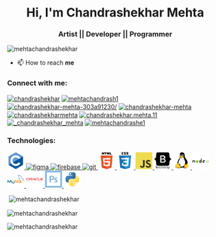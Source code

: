 <h1 align="center">Hi, I'm Chandrashekhar Mehta</h1>
<h3 align="center">Artist || Developer || Programmer</h3>

<p align="left"> <img src="https://komarev.com/ghpvc/?username=mehtachandrashekhar&label=Profile%20views&color=0e75b6&style=flat" alt="mehtachandrashekhar" /> </p>

<!-- <p align="left"> <a href="https://github.com/ryo-ma/github-profile-trophy"><img src="https://github-profile-trophy.vercel.app/?username=mehtachandrashekhar" alt="mehtachandrashekhar" /></a> </p> -->

<!-- <p align="left"> <a href="https://twitter.com/mehtachandrash1" target="blank"><img src="https://img.shields.io/twitter/follow/mehtachandrash1?logo=twitter&style=for-the-badge" alt="mehtachandrash1" /></a> </p> -->

- 📫 How to reach **me**

<!-- ### Blogs posts -->
<!-- BLOG-POST-LIST:START -->
<!-- BLOG-POST-LIST:END -->

<h3 align="left">Connect with me:</h3>
<p align="left">
<!--   dev  -->
<a href="https://dev.to/chandrashekhar" target="blank"><img align="center" src="https://raw.githubusercontent.com/rahuldkjain/github-profile-readme-generator/master/src/images/icons/Social/devto.svg" alt="chandrashekhar" height="30" width="40" /></a>
<!--   twitter -->
<a href="https://twitter.com/mehtachandrash1" target="blank"><img align="center" src="https://raw.githubusercontent.com/rahuldkjain/github-profile-readme-generator/master/src/images/icons/Social/twitter.svg" alt="mehtachandrash1" height="30" width="40" /></a>
<!--   linked in -->
<a href="https://linkedin.com/in/chandrashekhar-mehta-303a91230/" target="blank"><img align="center" src="https://raw.githubusercontent.com/rahuldkjain/github-profile-readme-generator/master/src/images/icons/Social/linked-in-alt.svg" alt="chandrashekhar-mehta-303a91230/" height="30" width="40" /></a>
<!--   stack overflow -->
<a href="https://stackoverflow.com/users/20769624/chandrashekhar-mehta" target="blank"><img align="center" src="https://raw.githubusercontent.com/rahuldkjain/github-profile-readme-generator/master/src/images/icons/Social/stack-overflow.svg" alt="chandrashekhar-mehta" height="30" width="40" /></a>
<!--   kaggle -->
<a href="https://kaggle.com/chandrashekharmehta" target="blank"><img align="center" src="https://raw.githubusercontent.com/rahuldkjain/github-profile-readme-generator/master/src/images/icons/Social/kaggle.svg" alt="chandrashekharmehta" height="30" width="40" /></a>
<!--   facebook -->
<a href="https://fb.com/chandrashekhar.mehta.11" target="blank"><img align="center" src="https://raw.githubusercontent.com/rahuldkjain/github-profile-readme-generator/master/src/images/icons/Social/facebook.svg" alt="chandrashekhar.mehta.11" height="30" width="40" /></a>
<!--   instagram -->
<a href="https://instagram.com/_chandrashekhar_mehta" target="blank"><img align="center" src="https://raw.githubusercontent.com/rahuldkjain/github-profile-readme-generator/master/src/images/icons/Social/instagram.svg" alt="_chandrashekhar_mehta" height="30" width="40" /></a>
<!--   hacker rank -->
<a href="https://www.hackerrank.com/mehtachandrashe1" target="blank"><img align="center" src="https://raw.githubusercontent.com/rahuldkjain/github-profile-readme-generator/master/src/images/icons/Social/hackerrank.svg" alt="mehtachandrashe1" height="30" width="40" /></a>
<!--   codeforces -->
<!-- <a href="https://codeforces.com/profile/chandrashekhar_11" target="blank"><img align="center" src="https://raw.githubusercontent.com/rahuldkjain/github-profile-readme-generator/master/src/images/icons/Social/codeforces.svg" alt="chandrashekhar_11" height="30" width="40" /></a>
</p> -->

<h3 align="left">Technologies:</h3>
<p align="left">
<!--   C  -->
<a href="https://www.cprogramming.com/" target="_blank" rel="noreferrer"> <img src="https://raw.githubusercontent.com/devicons/devicon/master/icons/c/c-original.svg" alt="c" width="40" height="40"/> </a>
<!--   figma -->
  <a href="https://www.figma.com/" target="_blank" rel="noreferrer"> <img src="https://www.vectorlogo.zone/logos/figma/figma-icon.svg" alt="figma" width="40" height="40"/> </a>
 <!--   firebase -->
  <a href="https://firebase.google.com/" target="_blank" rel="noreferrer"> <img src="https://www.vectorlogo.zone/logos/firebase/firebase-icon.svg" alt="firebase" width="40" height="40"/> </a>
<!--   git -->
  <a href="https://git-scm.com/" target="_blank" rel="noreferrer"> <img src="https://www.vectorlogo.zone/logos/git-scm/git-scm-icon.svg" alt="git" width="40" height="40"/> </a>
<!--   html -->
  <a href="https://www.w3.org/html/" target="_blank" rel="noreferrer"> <img src="https://raw.githubusercontent.com/devicons/devicon/master/icons/html5/html5-original-wordmark.svg" alt="html5" width="40" height="40"/>
    <!--   CSS -->
<a href="https://www.w3schools.com/css/" target="_blank" rel="noreferrer"> <img src="https://raw.githubusercontent.com/devicons/devicon/master/icons/css3/css3-original-wordmark.svg" alt="css3" width="40" height="40"/> </a>
<!--     javascript -->
  </a> <a href="https://developer.mozilla.org/en-US/docs/Web/JavaScript" target="_blank" rel="noreferrer"> <img src="https://raw.githubusercontent.com/devicons/devicon/master/icons/javascript/javascript-original.svg" alt="javascript" width="40" height="40"/> </a>
  <!--   bootstrap -->
  <a href="https://getbootstrap.com" target="_blank" rel="noreferrer"> <img src="https://raw.githubusercontent.com/devicons/devicon/master/icons/bootstrap/bootstrap-plain-wordmark.svg" alt="bootstrap" width="40" height="40"/> </a>
<!--   linux -->
  <a href="https://www.linux.org/" target="_blank" rel="noreferrer"> <img src="https://raw.githubusercontent.com/devicons/devicon/master/icons/linux/linux-original.svg" alt="linux" width="40" height="40"/> </a>
   <!--   node.js -->
  <a href="https://nodejs.org" target="_blank" rel="noreferrer"> <img src="https://raw.githubusercontent.com/devicons/devicon/master/icons/nodejs/nodejs-original-wordmark.svg" alt="nodejs" width="40" height="40"/> </a>
<!--   mysql -->
  <a href="https://www.mysql.com/" target="_blank" rel="noreferrer"> <img src="https://raw.githubusercontent.com/devicons/devicon/master/icons/mysql/mysql-original-wordmark.svg" alt="mysql" width="40" height="40"/> </a> 
<!--   oracle -->
  <a href="https://www.oracle.com/" target="_blank" rel="noreferrer"> <img src="https://raw.githubusercontent.com/devicons/devicon/master/icons/oracle/oracle-original.svg" alt="oracle" width="40" height="40"/> </a>
<!--   photoshop -->
  <a href="https://www.photoshop.com/en" target="_blank" rel="noreferrer"> <img src="https://raw.githubusercontent.com/devicons/devicon/master/icons/photoshop/photoshop-line.svg" alt="photoshop" width="40" height="40"/> </a> 
<!--   python -->
  <a href="https://www.python.org" target="_blank" rel="noreferrer"> <img src="https://raw.githubusercontent.com/devicons/devicon/master/icons/python/python-original.svg" alt="python" width="40" height="40"/> </a> 
</p>
<!-- stats -->
<p>&nbsp;<img align="center" src=https://github-readme-stats-git-masterrstaa-rickstaa.vercel.app/api?username=mehtachandrashekhar&&show_icons=true&theme=dark&border_color=000000 alt="mehtachandrashekhar" /> </p>
<!-- <p>&nbsp;<img align="center" src="https://github-readme-stats.vercel.app/api?username=mehtachandrashekhar&show_icons=true&locale=en" alt="mehtachandrashekhar" /> -->
<!-- streak -->
<p><img align="center" src="https://github-readme-streak-stats.herokuapp.com/?user=mehtachandrashekhar&theme=dark&border_color=000000" alt="mehtachandrashekhar" /></p>
<!-- stats language-->
<p><img align="left" src="https://github-readme-stats-git-masterrstaa-rickstaa.vercel.app/api/top-langs/?username=mehtachandrashekhar&show_icons=true&locale=en&layout=compact&theme=dark&border_color=000000" alt="mehtachandrashekhar" /></p>

